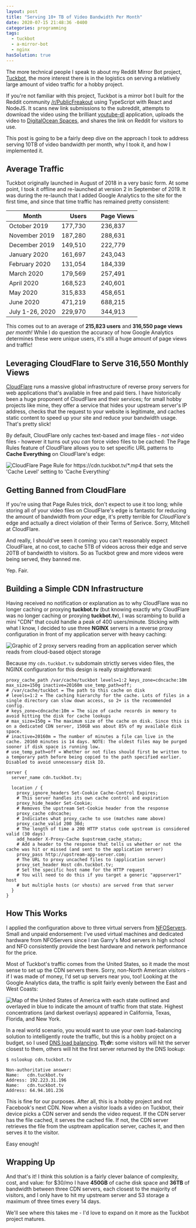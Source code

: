 ```yaml
---
layout: post
title: "Serving 10+ TB of Video Bandwidth Per Month"
date: 2020-07-15 21:48:36 -0400
categories: programming
tags:
  - tuckbot
  - a-mirror-bot
  - nginx
hasSolution: true
---
```


The more technical people I speak to about my Reddit Mirror Bot project, [Tuckbot](https://github.com/kyleratti/tuckbot-downloader), the more interest there is in the logistics on serving a relatively large amount of video traffic for a hobby project.

If you're not familiar with this project, Tuckbot is a mirror bot I built for the Reddit community [/r/PublicFreakout](https://reddit.com/r/PublicFreakout) using TypeScript with React and NodeJS. It scans new link submissions to the subreddit, attempts to download the video using the brilliant [youtube-dl](https://youtube-dl.org/) application, uploads the video to [DigitalOcean Spaces](https://www.digitalocean.com/products/spaces/), and shares the link on Reddit for visitors to use.

This post is going to be a fairly deep dive on the approach I took to address serving 10TB of video bandwidth per month, why I took it, and how I implemented it.

## Average Traffic

Tuckbot originally launched in August of 2018 in a very basic form. At some point, I took it offline and re-launched at version 2 in September of 2019. It was during the re-launch that I added Google Analytics to the site for the first time, and since that time traffic has remained pretty consistent:

<table style="max-width: 500px">
  <thead>
    <tr>
      <th style="width: 40%">Month</th>
      <th style="width: 30%">Users</th>
      <th style="width: 30%">Page Views</th>
    </tr>
  </thead>
  <tbody>
    <tr>
      <td>October 2019</td>
      <td class="rightAlign">177,730</td>
      <td class="rightAlign">236,837</td>
    </tr>
    <tr>
      <td>November 2019</td>
      <td class="rightAlign">187,280</td>
      <td class="rightAlign">288,631</td>
    </tr>
    <tr>
      <td>December 2019</td>
      <td class="rightAlign">149,510</td>
      <td class="rightAlign">222,779</td>
    </tr>
    <tr>
      <td>January 2020</td>
      <td class="rightAlign">161,697</td>
      <td class="rightAlign">243,043</td>
    </tr>
    <tr>
      <td>February 2020</td>
      <td class="rightAlign">131,054</td>
      <td class="rightAlign">184,339</td>
    </tr>
    <tr>
      <td>March 2020</td>
      <td class="rightAlign">179,569</td>
      <td class="rightAlign">257,491</td>
    </tr>
    <tr>
      <td>April 2020</td>
      <td class="rightAlign">168,523</td>
      <td class="rightAlign">240,601</td>
    </tr>
    <tr>
      <td>May 2020</td>
      <td class="rightAlign">315,833</td>
      <td class="rightAlign">458,651</td>
    </tr>
    <tr>
      <td>June 2020</td>
      <td class="rightAlign">471,219</td>
      <td class="rightAlign">688,215</td>
    </tr>
    <tr>
      <td>July 1-26, 2020</td>
      <td class="rightAlign">229,970</td>
      <td class="rightAlign">344,913</td>
    </tr>
  </tbody>
</table>

This comes out to an average of **215,823 users** and **316,550 page views** _per month!_ While I do question the accuracy of how Google Analytics determines these were unique users, it's still a huge amount of page views and traffic!

## Leveraging CloudFlare to Serve 316,550 Monthly Views

[CloudFlare](https://cloudflare.com/) runs a massive global infrastructure of reverse proxy servers for web applications that's available in free and paid tiers. I have historically been a huge proponent of CloudFlare and their services; for small hobby projects like mine, they offer a service that hides your upstream server's IP address, checks that the request to your website is legitimate, and caches static content to speed up your site and reduce your bandwidth usage. That's pretty slick!

By default, CloudFlare only caches text-based and image files - _not_ video files - however it turns out you _can_ force video files to be cached: The Page Rules feature of CloudFlare allows you to set specific URL patterns to **Cache Everything** on CloudFlare's edge:

<img src="/assets/2020-07-15-reddit-mirror-bot-cdn/img/cloudflare-pagerule.png" alt="CloudFlare Page Rule for https://cdn.tuckbot.tv/*.mp4 that sets the 'Cache Level' setting to 'Cache Everything'" />

## Getting Banned from CloudFlare

If you're using that Page Rules trick, don't expect to use it too long; while storing all of your video files on CloudFlare's edge is fantastic for reducing the amount of bandwidth from _your_ edge, it's pretty terrible for _CloudFlare's_ edge and actually a direct violation of their Terms of Serivce. Sorry, Mitchell at CloudFlare.

And really, I should've seen it coming: you can't reasonably expect CloudFlare, at no cost, to cache 5TB of videos across their edge and serve 20TB of bandwidth to visitors. So as Tuckbot grew and more videos were being served, they banned me.

Yep. Fair.

<h2 id="solution">Building a Simple CDN Infrastructure</h2>

Having received no notification or explanation as to why CloudFlare was no longer caching or proxying **tuckbot.tv** (but knowing exactly why CloudFlare was no longer caching or proxying **tuckbot.tv**), I was scrambing to build a mini "CDN" that could handle a peak of 400 users/minute. Sticking with what I know, I decided to use three **NGINX** servers in a reverse proxy configuration in front of my application server with heavy caching:

<img src="/assets/2020-07-15-reddit-mirror-bot-cdn/img/tuckbot-cdn.svg" alt="Graphic of 2 proxy servers reading from an application server which reads from cloud-based object storage" />

Because my `cdn.tuckbot.tv` subdomain strictly serves video files, the NGINX configuration for this design is really straightforward:

```nginx
proxy_cache_path /var/cache/tuckbot levels=1:2 keys_zone=cdncache:10m max_size=150g inactive=20160m use_temp_path=off;
# /var/cache/tuckbot = The path to this cache on disk
# levels=1:2 = The caching hierarchy for the cache. Lots of files in a single directory can slow down access, so 2+ is the recommended config.
# keys_zone=cdncache:10m = The size of cache records in memory to avoid hitting the disk for cache lookups
# max_size=150g = The maximum size of the cache on disk. Since this is on a dedicated CDN server, 150GB was about 85% of my available disk space.
# inactive=20160m = The number of minutes a file can live in the cache. 20160 minutes is 14 days. NOTE: The oldest files may be purged sooner if disk space is running low.
# use_temp_path=off = Whether or not files should first be written to a temporary path before being copied to the path specified earlier. Disabled to avoid unnecessary disk IO.

server {
  server_name cdn.tuckbot.tv;

  location / {
    proxy_ignore_headers Set-Cookie Cache-Control Expires;
    # This server handles its own cache control and expiration
    proxy_hide_header Set-Cookie;
    # Removes the upstream Set-Cookie header from the response
    proxy_cache cdncache;
    # Indiciates what proxy_cache to use (matches name above)
    proxy_cache_valid 200 30d;
    # The length of time a 200 HTTP status code upstream is considered valid (30 days)
    add_header X-Proxy-Cache $upstream_cache_status;
    # Add a header to the response that tells us whether or not the cache was hit or missed (and sent to the application server)
    proxy_pass http://upstream-app-server.com;
    # The URL to proxy uncached files to (application server)
    proxy_set_header Host cdn.tuckbot.tv;
    # Set the specific host name for the HTTP request
    # You will need to do this if you target a generic "appserver1" host
    # but multiple hosts (or vhosts) are served from that server
  }
}
```

## How This Works

I applied the configuration above to three virtual servers from [NFOServers](https://www.nfoservers.com/virtual-dedicated-private-server-rentals.php). Small and unpaid endorsement: I've used virtual machines and dedicated hardware from NFOServers since I ran Garry's Mod servers in high school and NFO consistently provide the best hardware and network performance for the price.

Most of Tuckbot's traffic comes from the United States, so it made the most sense to set up the CDN servers there. Sorry, non-North American visitors - if I was made of money, I'd set up servers near you, too! Looking at the Google Analytics data, the traffic is split fairly evenly between the East and West Coasts:

<img src="/assets/2020-07-15-reddit-mirror-bot-cdn/img/tuckbot-june-traffic.png" alt= "Map of the United States of America with each state outlined and overlayed in blue to indicate the amount of traffic from that state. Highest concentrations (and darkest overlays) appeared in California, Texas, Florida, and New York." />

In a real world scenario, you would want to use your own load-balancing solution to intelligently route the traffic, but this is a hobby project on a budget, so I used [DNS load balancing](https://serverfault.com/a/102882). **Tl;dr:** some visitors will hit the server closest to them, others will hit the first server returned by the DNS lookup:

```shell_session
$ nslookup cdn.tuckbot.tv

Non-authoritative answer:
Name:   cdn.tuckbot.tv
Address: 192.223.31.196
Name:   cdn.tuckbot.tv
Address: 64.94.101.236
```

This is fine for our purposes. After all, this is a hobby project and not Facebook's next CDN. Now when a visitor loads a video on Tuckbot, their device picks a CDN server and sends the video request. If the CDN server has the file cached, it serves the cached file. If not, the CDN server retrieves the file from the usptream application server, caches it, and then serves it to the visitor.

Easy enough!

## Wrapping Up

And that's it! I think this solution is a fairly clever balance of complexity, cost, and value: for \$30/mo I have **450GB** of cache disk space and **36TB** of bandwidth between three CDN servers, each closest to the majority of visitors, and I only have to hit my upstream server and S3 storage a maximum of three times every 14 days.

We'll see where this takes me - I'd love to expand on it more as the Tuckbot project matures.
